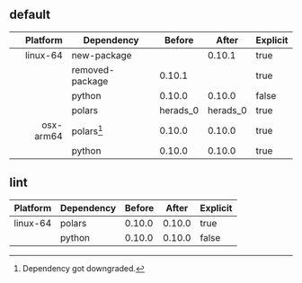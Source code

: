 ## default

| Platform | Dependency | Before | After | Explicit |
| -: | - | - | - | - |
| linux-64 | new-package |  | 0.10.1 | true |
|| removed-package | 0.10.1 |  | true |
|| python | 0.10.0 | 0.10.0 | false |
|| polars | herads_0 | herads_0 | true |
| osx-arm64 | polars[^2] | 0.10.0 | 0.10.0 | true |
|| python | 0.10.0 | 0.10.0 | true |

## lint

| Platform | Dependency | Before | After | Explicit |
| -: | - | - | - | - |
| linux-64 | polars | 0.10.0 | 0.10.0 | true |
|| python | 0.10.0 | 0.10.0 | false |

[^1]: *Cursive* means explicit dependency.
[^2]: Dependency got downgraded.
